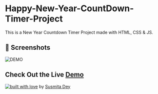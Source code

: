 # Happy-New-Year-CountDown-Timer-Project
This is a New Year Countdown Timer Project made with HTML, CSS & JS.

## 📸 Screenshots
![DEMO](https://user-images.githubusercontent.com/79099734/156151809-16fa3a76-c317-4f93-bfce-ca50d0ab8f0d.png)


## Check Out the Live [Demo](https://susmita-dey.github.io/Happy-New-Year-CountDown-Timer-Project/)

<p align="center">

[![built with love](https://forthebadge.com/images/badges/built-with-love.svg)](https://github.com/unnati914/Care4ther-) by [Susmita Dey](https://github.com/Susmita-Dey)

</p>
